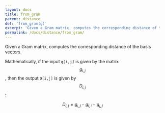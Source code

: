 ```yaml
---
layout: docs
title: from_gram
parent: distance
def: 'from_gram(g)'
excerpt: 'Given a Gram matrix, computes the corresponding distance of the basis vectors.'
permalink: /docs/distance/from_gram/
---
```

Given a Gram matrix, computes the corresponding
distance of the basis vectors.

Mathematically, if the input `g[i,j]` is given by the matrix $$g_{i,j}$$, then the output
`D[i,j]` is given by $$D_{i,j}$$:

$$
D_{i,j} = g_{i,j} - g_{i,i} - g_{j,j}
$$